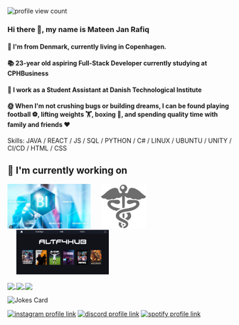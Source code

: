 ![profile view count](https://komarev.com/ghpvc/?username=mateencph)
<!--
CountAPI failed
![visitors](https://visitor-badge.glitch.me/badge?page_id=mateencph&left_color=green&right_color=red)
-->

### Hi there 👋, my name is Mateen Jan Rafiq
#### 📍 I'm from Denmark, currently living in Copenhagen.
#### 📚 23-year old aspiring Full-Stack Developer currently studying at CPHBusiness
#### 🏢 I work as a Student Assistant at Danish Technological Institute
#### 🌞 When I'm not crushing bugs or building dreams, I can be found playing football ⚽, lifting weights 🏋️, boxing 🥊, and spending quality time with family and friends ❤️

Skills: JAVA / REACT / JS / SQL / PYTHON / C# / LINUX / UBUNTU / UNITY / CI/CD / HTML / CSS 

## 🔭 I'm currently working on

[<img src="assets/BI.png" alt="business intelligence" height="100px">](https://github.com/sanderMarcusChristensen/BI-Projects)
[<img style="margin-left: 20px" src="assets/hospital-logo.png" alt="hospital logo" height="100px">](https://github.com/SYSDAT-PATIENT-ASSIST)
[<img style="margin-left: 20px" src="assets/altf4hub.png" alt="alt f4 hub" height="100px">](https://github.com/FrederikMoestrup/ALF4HUB)

<a id="stats-Dark" href="https://github.com/mateencph/github-readme-stats">
  <img align="center" src="https://github-readme-stats.vercel.app/api?username=mateencph&show_icons=true&theme=one_dark_pro#gh-dark-mode-only" />
</a>
<a id="stats-Light" href="https://github.com/mateencph/github-readme-stats">
  <img align="center" src="https://github-readme-stats.vercel.app/api?username=mateencph&show_icons=true&theme=default#gh-light-mode-only" />
</a>
<a href="https://github.com/mateencph/convoychat">
  <img align="center" src="https://github-readme-stats.vercel.app/api/pin/?username=mateencph&repo=convoychat" />
</a>

![Jokes Card](https://readme-jokes.vercel.app/api?hideBorder&theme=ayu-mirage)

[![instagram profile link](https://img.shields.io/badge/Instagram-E4405F?style=for-the-badge&logo=instagram&logoColor=white)](https://instagram.com/mateenjanz0)
[![discord profile link](https://img.shields.io/badge/Discord-7289DA?style=for-the-badge&logo=discord&logoColor=white)](https://discordapp.com/users/696747909546377376)
[![spotify profile link](https://img.shields.io/badge/Spotify-1ED760?&style=for-the-badge&logo=spotify&logoColor=white)](https://open.spotify.com/user/mateenjan1)


